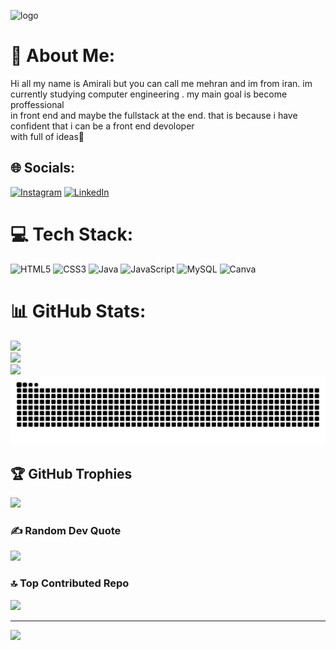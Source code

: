 
![logo](https://github.com/mehranditor/mehranditor/blob/main/MEHRANDITOR%20(1).png)
   
# 💫 About Me:  
Hi all my name is Amirali but you can call me mehran and im from iran. im currently studying computer engineering . my main goal is become proffessional<br>in front end and maybe the fullstack at the end. that is because i have confident that i can be a front end devoloper<br>with full of ideas🎉 

           
## 🌐 Socials:
[![Instagram](https://img.shields.io/badge/Instagram-%23E4405F.svg?logo=Instagram&logoColor=white)](https://instagram.com/mehranvi20) [![LinkedIn](https://img.shields.io/badge/LinkedIn-%230077B5.svg?logo=linkedin&logoColor=white)](https://linkedin.com/in/amirali-daneshvar-20560a217)   
 
# 💻 Tech Stack:  
![HTML5](https://img.shields.io/badge/html5-%23E34F26.svg?style=for-the-badge&logo=html5&logoColor=white) ![CSS3](https://img.shields.io/badge/css3-%231572B6.svg?style=for-the-badge&logo=css3&logoColor=white) ![Java](https://img.shields.io/badge/java-%23ED8B00.svg?style=for-the-badge&logo=openjdk&logoColor=white) ![JavaScript](https://img.shields.io/badge/javascript-%23323330.svg?style=for-the-badge&logo=javascript&logoColor=%23F7DF1E) ![MySQL](https://img.shields.io/badge/mysql-4479A1.svg?style=for-the-badge&logo=mysql&logoColor=white) ![Canva](https://img.shields.io/badge/Canva-%2300C4CC.svg?style=for-the-badge&logo=Canva&logoColor=white)
# 📊 GitHub Stats:
![](https://github-readme-stats.vercel.app/api?username=mehranditor&theme=prussian&hide_border=false&include_all_commits=true&count_private=false)<br/>
![](https://github-readme-streak-stats.herokuapp.com/?user=mehranditor&theme=prussian&hide_border=false)<br/>
![](https://github-readme-stats.vercel.app/api/top-langs/?username=mehranditor&theme=prussian&hide_border=false&include_all_commits=true&count_private=false&layout=compact)
![snake gif](https://github.com/mehranditor/mehranditor/blob/output/github-snake-dark.svg)
## 🏆 GitHub Trophies 
![](https://github-profile-trophy.vercel.app/?username=mehranditor&theme=radical&no-frame=true&no-bg=true&margin-w=4)

### ✍️ Random Dev Quote 
![](https://quotes-github-readme.vercel.app/api?type=horizontal&theme=radical)

### 🔝 Top Contributed Repo
![](https://github-contributor-stats.vercel.app/api?username=mehranditor&limit=5&theme=dark&combine_all_yearly_contributions=true)

---
[![](https://visitcount.itsvg.in/api?id=mehranditor&icon=0&color=0)](https://visitcount.itsvg.in)

<!-- Proudly created with GPRM ( https://gprm.itsvg.in ) -->

